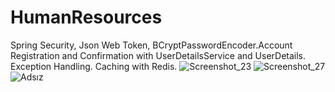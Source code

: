 # HumanResources
Spring Security, Json Web Token, BCryptPasswordEncoder.Account Registration and Confirmation with UserDetailsService and UserDetails.
Exception Handling.
Caching with Redis.
![Screenshot_23](https://user-images.githubusercontent.com/21373505/118885687-c28b9c00-b900-11eb-9731-6231dc3d0fdc.png)
![Screenshot_27](https://user-images.githubusercontent.com/21373505/119241736-61aece80-bb61-11eb-84eb-02fe4e3a0b92.png)
![Adsız](https://user-images.githubusercontent.com/21373505/119026372-c295a580-b9ad-11eb-9aa7-c5c062c8c7eb.png)

